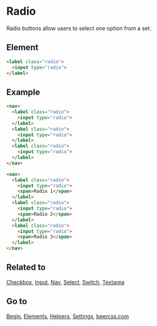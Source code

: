 # Radio

Radio buttons allow users to select one option from a set.

## Element

```html
<label class="radio">
  <input type="radio">
</label>
```

## Example

```html
<nav>
  <label class="radio">
    <input type="radio">
  </label>
  <label class="radio">
    <input type="radio">
  </label>
  <label class="radio">
    <input type="radio">
  </label>
</nav>

<nav>
  <label class="radio">
    <input type="radio">
    <span>Radio 1</span>
  </label>
  <label class="radio">
    <input type="radio">
    <span>Radio 2</span>
  </label>
  <label class="radio">
    <input type="radio">
    <span>Radio 3</span>
  </label>
</nav>
```

## Related to
[Checkbox](https://github.com/beercss/beercss/blob/main/docs/CHECKBOX.md), [Input](https://github.com/beercss/beercss/blob/main/docs/INPUT.md), [Nav](https://github.com/beercss/beercss/blob/main/docs/NAV.md), [Select](https://github.com/beercss/beercss/blob/main/docs/SELECT.md), [Switch](https://github.com/beercss/beercss/blob/main/docs/SWITCH.md), [Textarea](https://github.com/beercss/beercss/blob/main/docs/TEXTAREA.md)

## Go to
[Begin](https://github.com/beercss/beercss/blob/main/docs/INDEX.md), [Elements](https://github.com/beercss/beercss/blob/main/docs/ELEMENTS.md), [Helpers](https://github.com/beercss/beercss/blob/main/docs/HELPERS.md), [Settings](https://github.com/beercss/beercss/blob/main/docs/SETTINGS.md), [beercss.com](https://www.beercss.com)
